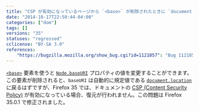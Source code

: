 ```yaml
---
title: "CSP が有効になっているページから `<base>` が削除されたときに `document.baseURI` が更新されません "
date: "2014-10-17T22:50:44-04:00"
categories: ["dom"]
tags: []
versions: "35"
statuses: "regressed"
cclicense: "BY-SA 3.0"
references:
    "https://bugzilla.mozilla.org/show_bug.cgi?id=1121857": "Bug 1121857 – document.baseURI does not get updated to document.location after base tag is removed from DOM for site with a CSP"
---
```

[`<base>`](https://developer.mozilla.org/ja/docs/Web/HTML/Element/base) 要素を使うと [`Node.baseURI`](https://developer.mozilla.org/ja/docs/Web/API/Node.baseURI) プロパティの値を変更することができます。この要素が削除されると、`baseURI` は自動的に規定値である [`document.location`](https://developer.mozilla.org/ja/docs/Web/API/document.location) に戻るはずですが、Firefox 35 では、ドキュメントの [CSP (Content Security Policy)](https://developer.mozilla.org/ja/docs/Web/Security/CSP) が有効になっている場合、復元が行われません。この問題は Firefox 35.0.1 で修正されました。

